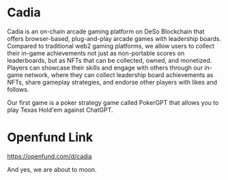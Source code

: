 # Cadia
Cadia is an on-chain arcade gaming platform on DeSo Blockchain that offers browser-based, plug-and-play arcade games with leadership boards. Compared to traditional web2 gaming platforms, we allow users to collect their in-game achievements not just as non-portable scores on leaderboards, but as NFTs that can be collected, owned, and monetized. Players can showcase their skills and engage with others through our in-game network, where they can collect leadership board achievements as NFTs, share gameplay strategies, and endorse other players with likes and follows.

Our first game is a poker strategy game called PokerGPT that allows you to play Texas Hold'em against ChatGPT.

# Openfund Link
https://openfund.com/d/cadia

And yes, we are about to moon.